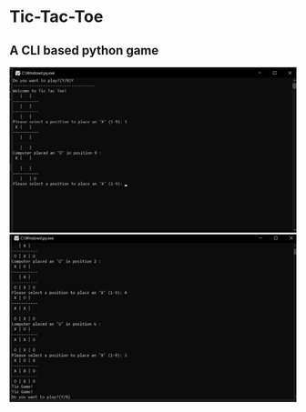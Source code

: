 <h1> Tic-Tac-Toe</h1>
<h2> A CLI based python game </h2>
<img src="tie1.png"/>
<img src="tie2.png"/>

